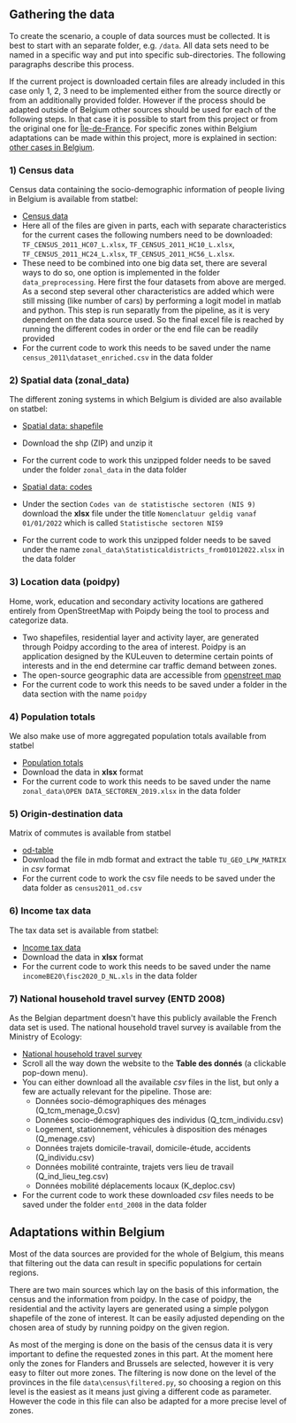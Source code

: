## Gathering the data

To create the scenario, a couple of data sources must be collected. It is best to start with an separate folder, e.g. `/data`. All data sets need to be named in a specific way and put into specific sub-directories. The following paragraphs describe this process. 

If the current project is downloaded certain files are already included in this case only 1, 2, 3 need to be implemented either from the source directly or from an additionally provided folder. 
However if the process should be adapted outside of Belgium other sources should be used for each of the following steps. In that case it is possible to start from this project or from the original one for [Île-de-France](https://github.com/eqasim-org/ile-de-france). 
For specific zones within Belgium adaptations can be made within this project, more is explained in section: [other cases in Belgium](#section-adapt). 


### 1) Census data

Census data containing the socio-demographic information of people living in Belgium is available from statbel:

- [Census data](https://statbel.fgov.be/nl/open-data?category=189&page=1)
- Here all of the files are given in parts, each with separate characteristics for the current cases the following numbers need to be downloaded: `TF_CENSUS_2011_HC07_L.xlsx`, `TF_CENSUS_2011_HC10_L.xlsx`, `TF_CENSUS_2011_HC24_L.xlsx`, `TF_CENSUS_2011_HC56_L.xlsx`. 
- These need to be combined into one big data set, there are several ways to do so, one option is implemented in the folder `data_preprocessing`. Here first the four datasets from above are merged. As a second step several other characteristics are added which were still missing (like number of cars) by performing a logit model in matlab and python. This step is run separatly from the pipeline, as it is very dependent on the data source used. So the final excel file is reached by running the different codes in order or the end file can be readily provided
- For the current code to work this needs to be saved under the name `census_2011\dataset_enriched.csv` in the data folder


### 2) Spatial data (zonal_data)

The different zoning systems in which Belgium is divided are also available on statbel:

- [Spatial data: shapefile](https://statbel.fgov.be/nl/open-data/statistische-sectoren-2019)
- Download the shp (ZIP) and unzip it
- For the current code to work this unzipped folder needs to be saved under the folder `zonal_data` in the data folder

- [Spatial data: codes](https://statbel.fgov.be/nl/over-statbel/methodologie/classificaties/geografie)
- Under the section `Codes van de statistische sectoren (NIS 9)` download the **xlsx** file under the title `Nomenclatuur geldig vanaf 01/01/2022` which is called `Statistische sectoren NIS9`
- For the current code to work this unzipped folder needs to be saved under the name `zonal_data\Statisticaldistricts_from01012022.xlsx` in the data folder


### 3) Location data (poidpy)

Home, work, education and secondary activity locations are gathered entirely from OpenStreetMap with Poipdy being the tool to process and categorize data.

- Two shapefiles, residential layer and activity layer, are generated through Poidpy according to the area of interest. Poidpy is an application designed by the KULeuven to determine certain points of interests and in the end determine car traffic demand between zones. 
- The open-source geographic data are accessible from [openstreet map](https://www.openstreetmap.org)
- For the current code to work this needs to be saved under a folder in the data section with the name `poidpy`


### 4) Population totals

We also make use of more aggregated population totals available from statbel

- [Population totals](https://statbel.fgov.be/nl/open-data/bevolking-statistische-sector-7)
- Download the data in **xlsx** format
- For the current code to work this needs to be saved under the name `zonal_data\OPEN DATA_SECTOREN_2019.xlsx` in the data folder


### 5) Origin-destination data

Matrix of commutes is available from statbel

- [od-table](https://statbel.fgov.be/en/open-data/census-2011-matrix-commutes-statistical-sector?fbclid=IwAR2iK60u6lqV5bMb79nHqllHAxF70lAHGvmWbNYnxcT6Dl0qlJ8yr7IHjRw)
- Download the file in mdb format and extract the table `TU_GEO_LPW_MATRIX` in *csv* format
- For the current code to work the csv file needs to be saved under the data folder as
`census2011_od.csv`


### 6) Income tax data
The tax data set is available from statbel:

- [Income tax data](https://statbel.fgov.be/en/open-data/fiscal-statistics-income)
- Download the data in **xlsx** format
- For the current code to work this needs to be saved under the name `incomeBE20\fisc2020_D_NL.xls` in the data folder


### 7) National household travel survey (ENTD 2008)

As the Belgian department doesn't have this publicly available the French data set is used.
The national household travel survey is available from the Ministry of Ecology:

- [National household travel survey](https://www.statistiques.developpement-durable.gouv.fr/enquete-nationale-transports-et-deplacements-entd-2008)
- Scroll all the way down the website to the **Table des donnés** (a clickable
pop-down menu).
- You can either download all the available *csv* files in the list, but only
a few are actually relevant for the pipeline. Those are:
  - Données socio-démographiques des ménages (Q_tcm_menage_0.csv)
  - Données socio-démographiques des individus (Q_tcm_individu.csv)
  - Logement, stationnement, véhicules à disposition des ménages (Q_menage.csv)
  - Données trajets domicile-travail, domicile-étude, accidents (Q_individu.csv)
  - Données mobilité contrainte, trajets vers lieu de travail (Q_ind_lieu_teg.csv)
  - Données mobilité déplacements locaux (K_deploc.csv)
- For the current code to work these downloaded *csv* files needs to be saved under the folder `entd_2008` in the data folder


## <a name="section-adapt"></a>Adaptations within Belgium

Most of the data sources are provided for the whole of Belgium, this means that filtering out the data can result in specific populations for certain regions. 

There are two main sources which lay on the basis of this information, the census and the information from poidpy. In the case of poidpy, the residential and the activity layers are generated using a simple polygon shapefile of the zone of interest. It can be easily adjusted depending on the chosen area of study by running poidpy on the given region. 

As most of the merging is done on the basis of the census data it is very important to define the requested zones in this part. At the moment here only the zones for Flanders and Brussels are selected, however it is very easy to filter out more zones. The filtering is now done on the level of the provinces in the file `data\census\filtered.py`, so choosing a region on this level is the easiest as it means just giving a different code as parameter. However the code in this file can also be adapted for a more precise level of zones. 
